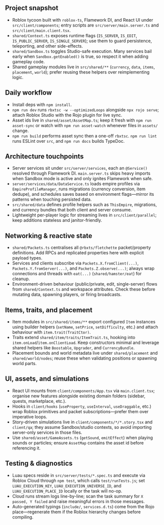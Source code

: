 ## Project snapshot
- Roblox tycoon built with `roblox-ts`, Flamework DI, and React UI under `src/client/components`; entry scripts are `src/server/main.server.ts` and `src/client/main.client.tsx`.
- `shared/Context.ts` exposes runtime flags (`IS_SERVER`, `IS_EDIT`, `IS_PUBLIC_SERVER`, `IS_SINGLE_SERVER`); use them to guard persistence, teleporting, and other side-effects.
- `shared/Sandbox.ts` toggles Studio-safe execution. Many services bail early when `Sandbox.getEnabled()` is true, so respect it when adding gameplay code.
- Shared gameplay modules live in `src/shared/**` (`currency`, `data`, `items`, `placement`, `world`); prefer reusing these helpers over reimplementing logic.

## Daily workflow
- Install deps with `npm install`.
- `npm run dev` runs `rbxtsc -w --optimizedLoops` alongside `npx rojo serve`; attach Roblox Studio with the Rojo plugin for live sync.
- Asset ids live in `shared/asset/AssetMap.ts`; keep it fresh with `npm run asset-sync` or watch with `npm run asset-watch` whenever files in `assets/` change.
- `npm run build` performs asset sync then a one-off `rbxtsc`. `npm run lint` runs ESLint over `src`, and `npm run docs` builds TypeDoc.

## Architecture touchpoints
- Server services sit under `src/server/services`, each an `@Service()` resolved through Flamework DI. `main.server.ts` skips heavy imports when Sandbox mode is active and only ignites Flamework when safe.
- `server/services/data/DataService.ts` loads empire profiles via `EmpireProfileManager`, runs migrations (currency conversion, item dedupe), and schedules saves based on environment flags—mirror its patterns when touching persisted data.
- `src/shared/data` defines profile helpers such as `ThisEmpire`, migrations, and currency bundles that both client and server consume.
- Lightweight per-player logic for streaming lives in `src/client/parallel`; keep additions stateless and janitor-friendly.

## Networking & reactive state
- `shared/Packets.ts` centralises all `@rbxts/fletchette` packet/property definitions. Add RPCs and replicated properties here with explicit payload types.
- Services and clients subscribe via `Packets.X.fromClient(...)`, `Packets.Y.fromServer(...)`, and `Packets.Z.observe(...)`; always wrap connections and threads with `eat(...)` (`shared/hamster/eat`) for cleanup.
- Environment-driven behaviour (public/private, edit, single-server) flows from `shared/Context.ts` and workspace attributes. Check these before mutating data, spawning players, or firing broadcasts.

## Items, traits, and placement
- Item modules in `src/shared/items/**` export configured `Item` instances using builder helpers (`setName`, `setPrice`, `setDifficulty`, etc.) and attach behaviour with `item.trait(TraitCtor)`.
- Traits extend `shared/item/traits/ItemTrait.ts`, hooking into `item.onLoad`/`item.onClientLoad`. Keep constructors minimal and leverage shared helpers like `Boostable`, `Upgrader`, and `CurrencyBundle`.
- Placement bounds and world metadata live under `shared/placement` and `shared/world/nodes`; reuse these when validating positions or spawning world parts.

## UI, assets, and simulations
- React UI mounts from `client/components/App.tsx` via `main.client.tsx`; organise new features alongside existing domain folders (sidebar, quests, marketplace, etc.).
- Hooks in `client/hooks` (`useProperty`, `useInterval`, `useDraggable`, etc.) wrap Roblox primitives and packet subscriptions—prefer them over imperative loops.
- Story-driven simulations live in `client/components/*/*.story.tsx` and `client/qa`; they assume Sandbox/studio contexts, so avoid importing server-only services in those files.
- Use `shared/asset/GameAssets.ts` (`getSound`, `emitEffect`) when playing sounds or particles; ensure `AssetMap` contains the asset id before referencing it.

## Testing & diagnostics
- Luau specs reside in `src/server/tests/*.spec.ts` and execute via Roblox Cloud through `npm test`, which calls `test/runTests.js`; set `LUAU_EXECUTION_KEY`, `LUAU_EXECUTION_UNIVERSE_ID`, and `LUAU_EXECUTION_PLACE_ID` locally or the task will no-op.
- Cloud runs stream logs line-by-line; scan the task summary for `X passed, Y failed` and raise meaningful errors in those messages.
- Auto-generated typings (`include/`, `services.d.ts`) come from the Rojo place—regenerate them if the Roblox hierarchy changes before compiling.